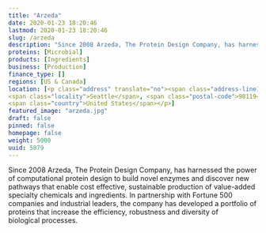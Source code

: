 ```yaml
---
title: "Arzeda"
date: 2020-01-23 18:20:46
lastmod: 2020-01-23 18:20:46
slug: /arzeda
description: "Since 2008 Arzeda, The Protein Design Company, has harnessed the power of computational protein design to build novel enzymes and discover new pathways that enable cost effective, sustainable production of value-added specialty chemicals and ingredients. In partnership with Fortune 500 companies and industrial leaders, the company has developed a portfolio of proteins that increase the efficiency, robustness and diversity of biological processes. "
proteins: [Microbial]
products: [Ingredients]
business: [Production]
finance_type: []
regions: [US & Canada]
location: [<p class="address" translate="no"><span class="address-line1">Thorndyke Avenue West</span><br>
<span class="locality">Seattle</span>, <span class="postal-code">98119</span><br>
<span class="country">United States</span></p>]
featured_image: "arzeda.jpg"
draft: false
pinned: false
homepage: false
weight: 5000
uuid: 5879
---
```

<p>Since 2008 Arzeda, The Protein Design Company, has harnessed the power of computational protein design to build novel enzymes and discover new pathways that enable cost effective, sustainable production of value-added specialty chemicals and ingredients. In partnership with Fortune 500 companies and industrial leaders, the company has developed a portfolio of proteins that increase the efficiency, robustness and diversity of biological processes. </p>

